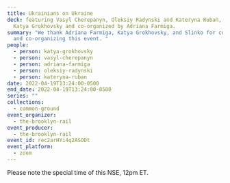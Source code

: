 ```yaml
---
title: Ukrainians on Ukraine
deck: featuring Vasyl Cherepanyn, Oleksiy Radynski and Kateryna Ruban, hosted by
  Katya Grokhovsky and co-organized by Adriana Farmiga.
summary: "We thank Adriana Farmiga, Katya Grokhovsky, and Slinko for curating
  and co-organizing this event. "
people:
  - person: katya-grokhovsky
  - person: vasyl-cherepanyn
  - person: adriana-farmiga
  - person: oleksiy-radynski
  - person: kateryna-ruban
date: 2022-04-19T13:24:00-0500
end_date: 2022-04-19T13:24:00-0500
series: ""
collections:
  - common-ground
event_organizer:
  - the-brooklyn-rail
event_producer:
  - the-brooklyn-rail
event_id: rec2arHYi4q2ASODt
event_platform:
  - zoom
---
```

Please note the special time of this NSE, 12pm ET.